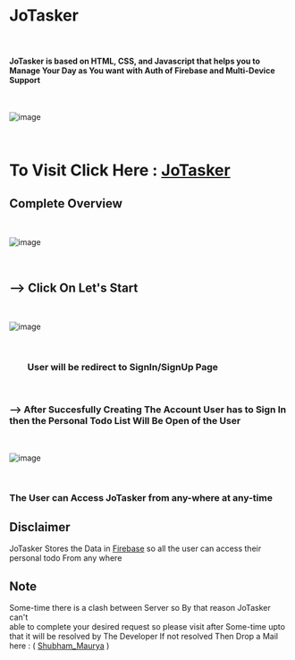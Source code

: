 # JoTasker

<br>

#### JoTasker is based on HTML, CSS, and Javascript that helps you to Manage Your Day as You want with Auth of Firebase and Multi-Device Support

<br>

![image](https://user-images.githubusercontent.com/65014926/194008101-83b12f5a-7c1e-45ee-8323-e0a1dc6948af.png)

<br>

# To Visit Click Here : <a href = "https://shubham996633.github.io/JoGamics__Game__Portal/">JoTasker</a>

## Complete Overview

<br>

![image](https://user-images.githubusercontent.com/65014926/194009217-6ee24437-65d0-45d6-b34c-886729b14471.png)

<br>

## --> Click On Let's Start

<br>

![image](https://user-images.githubusercontent.com/65014926/194010130-fde07d34-2710-4122-84a4-85ee8dad8748.png)

<br>

### &ensp; &ensp;&ensp;   User will be redirect to SignIn/SignUp Page

<br>

### --> After Succesfully Creating The Account User has to Sign In then the Personal Todo List Will Be Open of the User

<br>

![image](https://user-images.githubusercontent.com/65014926/194010990-2c8e04b0-ef19-4de2-acc5-43e24e113979.png)

<br>

### The User can Access JoTasker from any-where at any-time

## Disclaimer   
   JoTasker Stores the Data in <a href = "https://console.firebase.google.com/">Firebase</a> so all the user can access their personal todo From any where

   

   



## Note
 
Some-time there is a clash between Server so By that reason JoTasker can't  
able to complete your desired request so please visit after Some-time upto that it will be resolved by The Developer
If not resolved Then Drop a Mail here : ( <a href = "mailto:shubhammaurya996633+work@gmail.com"> Shubham_Maurya</a> )